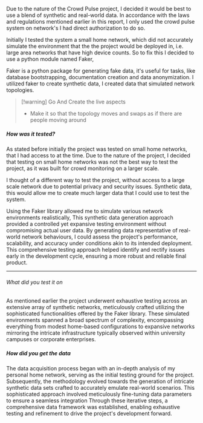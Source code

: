 
Due to the nature of the Crowd Pulse project, I decided it would be best to use a blend of synthetic and real-world data. In accordance with the laws and regulations mentioned earlier in this report, I only used the crowd pulse system on network's I had direct authorization to do so.

Initially I tested the system a small home network, which did not accurately simulate the environment that the the project would be deployed in, i.e. large area networks that have high device counts. So to fix this I decided to use a python module named Faker,

Faker is a python package for generating fake data, it's useful for tasks, like database bootstrapping, documentation creation and data anonymization. I utilized faker to create synthetic data, I created data that simulated network topologies.

> [!warning] Go And Create the live aspects
> - Make it so that the topology moves and swaps as if there are people moving around

##### How was it tested?
As stated before initially the project was tested on small home networks, that I had access to at the time. Due to the nature of the project, I decided that testing on small home networks was not the best way to test the project, as it was built for crowd monitoring on a larger scale.

I thought of a different way to test the project, without access to a large scale network due to potential privacy and security issues. Synthetic data, this would allow me to create much larger data that I could use to test the system.

Using the Faker library allowed me to simulate various network environments realistically, This synthetic data generation approach provided a controlled yet expansive testing environment without compromising actual user data. By generating data representative of real-world network behaviours, I could assess the project's performance, scalability, and accuracy under conditions akin to its intended deployment. This comprehensive testing approach helped identify and rectify issues early in the development cycle, ensuring a more robust and reliable final product.



---

###### What did you test it on
As mentioned earlier the project underwent exhaustive testing across an extensive array of synthetic networks, meticulously crafted utilizing the sophisticated functionalities offered by the Faker library. These simulated environments spanned a broad spectrum of complexity, encompassing everything from modest home-based configurations to expansive networks mirroring the intricate infrastructure typically observed within university campuses or corporate enterprises.
##### How did you get the data
The data acquisition process began with an in-depth analysis of my personal home network, serving as the initial testing ground for the project. Subsequently, the methodology evolved towards the generation of intricate synthetic data sets crafted to accurately emulate real-world scenarios. This sophisticated approach involved meticulously fine-tuning data parameters to ensure a seamless integration Through these iterative steps, a comprehensive data framework was established, enabling exhaustive testing and refinement to drive the project's development forward.